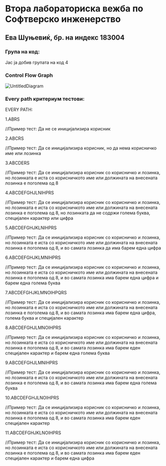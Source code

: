 # **Втора лабораториска вежба по Софтверско инженерство**

## **Ева Шуњевиќ, бр. на индекс 183004**

### Група на код: 

Јас ја добив групата на код 4

### Control Flow Graph
![UntitledDiagram](https://user-images.githubusercontent.com/63502120/84577128-efaf0080-adb9-11ea-8911-a7c4075cd1bb.png)

### Every path критериум тестови: 

EVERY PATH: 

1.ABRS

//Пример тест: Да не се иницијализира корисник


2.ABCRS

//Пример тест: Да се иницијализира корисник, но да нема корисничко име или лозинка


3.ABCDERS

//Пример тест: Да се иницијализира корисник со корисничко и лозинка, но лозинката е иста со корисничкото име
или должината на внесената лозинка е поголема од 8


4.ABCDEFGHJLNIHPRS

//Пример тест: Да се иницијализира корисник со корисничко и лозинка, но лозинката е иста со корисничкото име
или должината на внесената лозинка е поголема од 8, но лозинката да не содржи голема буква, специјален
карактер или цифра


5.ABCDEFGHJKLNIHPRS

//Пример тест: Да се иницијализира корисник со корисничко и лозинка, но лозинката е иста со корисничкото име
или должината на внесената лозинка е поголема од 8, и во самата лозинка да има барем една цифра


6.ABCDEFGHJKLMNIHPRS

//Пример тест: Да се иницијализира корисник со корисничко и лозинка, но лозинката е иста со корисничкото име
или должината на внесената лозинка е поголема од 8, и во самата лозинка има барем една цифра и барем една 
голема буква


7.ABCDEFGHJKLMNOIHPQRS

//Пример тест: Да се иницијализира корисник со корисничко и лозинка, но лозинката е иста со корисничкото име
или должината на внесената лозинка е поголема од 8, и во самата лозинка има барем една цифра, голема буква 
и специјален карактер


8.ABCDEFGHJLMNOIHPRS

 //Пример тест: Да се иницијализира корисник со корисничко и лозинка, но лозинката е иста со корисничкото име
или должината на внесената лозинка е поголема од 8, и во самата лозинка има барем еден специјален
карактер и барем една голема буква


9.ABCDEFGHJLMNIHPRS 

 //Пример тест: Да се иницијализира корисник со корисничко и лозинка, но лозинката е иста со корисничкото име
или должината на внесената лозинка е поголема од 8, и во самата лозинка има барем една голема буква


10.ABCDEFGHJLNOIHPRS

 //Пример тест: Да се иницијализира корисник со корисничко и лозинка, но лозинката е иста со корисничкото име
или должината на внесената лозинка е поголема од 8, и во самата лозинка има барем еден специјален
карактер


11.ABCDEFGHJKLNOIHPRS

//Пример тест: Да се иницијализира корисник со корисничко и лозинка, но лозинката е иста со корисничкото име
или должината на внесената лозинка е поголема од 8, и во самата лозинка има барем еден специјален
карактер и барем една цифра
